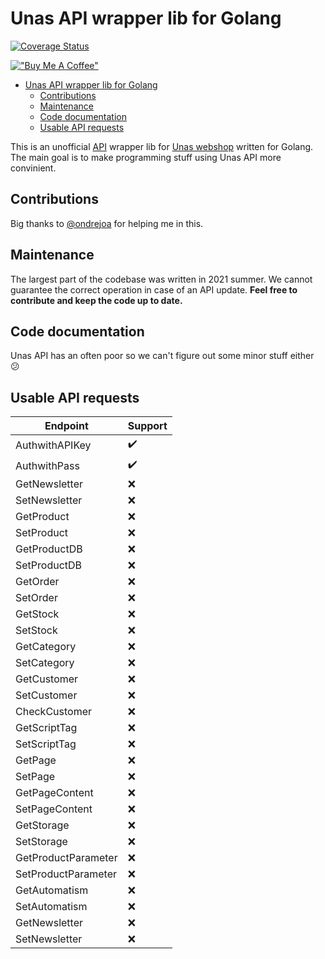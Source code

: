 # Unas API wrapper lib for Golang
[![Coverage Status](https://coveralls.io/repos/github/perryd01/unaswrappergo/badge.svg?branch=main)](https://coveralls.io/github/perryd01/unaswrappergo?branch=main)

[!["Buy Me A Coffee"](https://www.buymeacoffee.com/assets/img/custom_images/orange_img.png)](https://www.buymeacoffee.com/perrydlol)

- [Unas API wrapper lib for Golang](#unas-api-wrapper-lib-for-golang)
  - [Contributions](#contributions)
  - [Maintenance](#maintenance)
  - [Code documentation](#code-documentation)
  - [Usable API requests](#usable-api-requests)


This is an unofficial [API](https://unas.hu/tudastar/api) wrapper lib for [Unas webshop](https://unas.hu/) written for Golang. The main goal is to make programming stuff using Unas API more convinient.
## Contributions
Big thanks to [@ondrejoa](https://github.com/ondrejoa) for helping me in this.

## Maintenance
The largest part of the codebase was written in 2021 summer. We cannot guarantee the correct operation in case of an API update. **Feel free to contribute and keep the code up to date.**

## Code documentation
Unas API has an often poor so we can't figure out some minor stuff either :confused:

## Usable API requests

Endpoint | Support |
--- | --- |
AuthwithAPIKey | :heavy_check_mark:
AuthwithPass | :heavy_check_mark:
GetNewsletter | :x:
SetNewsletter | :x:
GetProduct | :x:
SetProduct | :x:
GetProductDB | :x:
SetProductDB | :x:
GetOrder | :x:
SetOrder | :x:
GetStock | :x:
SetStock | :x:
GetCategory | :x:
SetCategory | :x:
GetCustomer | :x:
SetCustomer | :x:
CheckCustomer | :x:
GetScriptTag | :x:
SetScriptTag | :x:
GetPage | :x:
SetPage | :x:
GetPageContent | :x:
SetPageContent | :x:
GetStorage | :x:
SetStorage | :x:
GetProductParameter | :x:
SetProductParameter | :x:
GetAutomatism | :x:
SetAutomatism | :x:
GetNewsletter | :x:
SetNewsletter | :x: